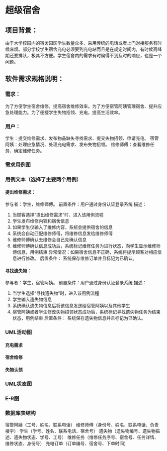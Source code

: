 # 超级宿舍

## 项目背景：
由于大学校园内的宿舍园区学生数量众多，采用传统的电话或者上门对接服务有时候麻烦。部分学校学生宿舍充电必须要到充电站而且是在规定时间内，有时候高峰期还要排队，极其不方便。学生宿舍内的需求有时候得不到及时的响应，也是一个问题。

## 软件需求规格说明：
### 需求：
为了方便学生宿舍维修，提高宿舍维修效率。为了方便宿管阿姨管理宿舍、提升应急处理能力。为了便捷学生失物招领、充电，提高生活效率。
### 用户：
学生：提交维修需求、发布物品缺失寻找需求、提交失物招领、申请充电。
宿管阿姨：处理应急情况、处理充电需求、发布失物招领。
维修师傅：查看维修任务、确定维修任务。
### 需求用例图
 
### 用例文本（选择了主要两个用例）
#### 提出维修需求：

参与者：学生，维修师傅。
前置条件：用户通过身份认证登录系统
描述：
1. 当顾客选择“提出维修需求”时，进入该用例流程 
2. 学生发布维修内容和宿舍信息
3. 如果学生仅输入了维修内容，系统会提供宿舍的信息
4. 系统会自动匹配维修师傅，将维修信息发给维修师傅
5. 维修师傅确认去维修会自己先确认信息
6. 维修师傅确认信息成功后，系统标记维修任务为进行状态，向学生显示维修师傅信息，用例结束
异常情况：如果宿舍信息不正确，系统将提示顾客对相应信息进行修改。
后置条件： 系统保存维修订单并且标记为已确认。
#### 寻找遗失物：

参与者：学生，宿管阿姨。
前置条件：用户通过身份认证登录系统
描述：
1. 当学生选择“寻找遗失物”时，进入该用例流程 
2. 学生输入遗失物信息
3. 系统确认遗失物信息后将该信息发送给宿管阿姨以及其他学生
4. 宿管阿姨或者学生修改失物招领状态成功后，系统标记寻找遗失物任务为结束状态，用例结束
后置条件： 系统保存遗失物信息并且标记为已确认。
### UML活动图
#### 充电需求

#### 宿舍维修

#### 失物认领

### UML状态图

### E-R图

### 数据库表结构
宿管阿姨（工号、姓名、联系电话）
维修师傅（身份号、姓名、联系电话、负责楼宇）
学生（学号、姓名、联系电话、宿舍号）
遗失物（遗失物编号、遗失物描述、遗失物状态、学号、工号）
维修任务（维修任务序号、宿舍号、任务详情、维修状态、身份号）
充电订单（订单编号、宿舍号、下单时间）
